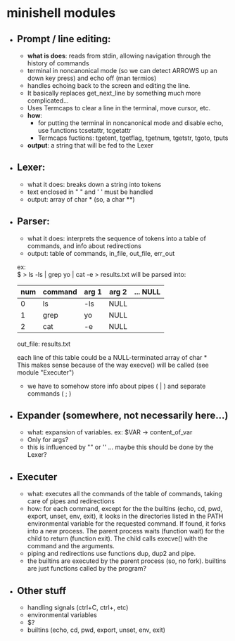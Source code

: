 # minishell modules

- ## Prompt / line editing:
	* __what is does__: reads from stdin, allowing navigation through the history of commands
	* terminal in noncanonical mode (so we can detect ARROWS up an down key press) and echo off  (man termios)
	* handles echoing back to the screen and editing the line.
	* It basically replaces get_next_line by something much more complicated...
	* Uses Termcaps to clear a line in the terminal, move cursor, etc. 
	* __how__: 
		* for putting the terminal in noncanonical mode and disable echo, use functions tcsetattr, tcgetattr
		* Termcaps fuctions: tgetent, tgetflag, tgetnum, tgetstr, tgoto, tputs
	* __output__: a string that will be fed to the Lexer

- ## Lexer:
	* what it does: breaks down a string into tokens
	* text enclosed in " " and ' ' must be handled
	* output: array of char * (so, a char **)


- ## Parser:
	* what it does: interprets the sequence of tokens into a table of commands, and info about redirections
	* output: table of commands, in_file, out_file, err_out 
	
	ex:  
	$ > ls -ls | grep yo | cat -e  > results.txt
	will be parsed into:

	|num 	| command	| arg 1	| arg 2	|... NULL	|
	|----	|----		|---	|---	|---	|
	|0 		| ls		| -ls	| NULL
	|1		| grep		| yo	| NULL
	|2		| cat		| -e	| NULL

	out_file: results.txt

	each line of this table could be a NULL-terminated array of char *  
	This makes sense because of the way execve() will be called (see module "Executer")
	* we have to somehow store info about pipes ( | ) and separate commands ( ; )
	

- ## Expander (somewhere, not necessarily here...)
	* what: expansion of variables. ex: $VAR -> content_of_var
	* Only for args?
	* this is influenced by "" or '' ... maybe this should be done by the Lexer?

- ## Executer
	* what: executes all the commands of the table of commands, taking care of pipes and redirections
	* how: for each command, except for the the builtins (echo, cd, pwd, export, unset, env, exit), it looks in the directories listed in the PATH environmental variable for the requested command. If found, it forks into a new process. The parent process waits (function wait) for the child to return (function exit). The child calls execve() with the command and the arguments.
	* piping and redirections use functions dup, dup2 and pipe.
	* the builtins are executed by the parent process (so, no fork). builtins are just functions called by the program?

- ## Other stuff
	* handling signals (ctrl+C, ctrl+\, etc)
	* environmental variables 
	* $?
	* builtins (echo, cd, pwd, export, unset, env, exit)
